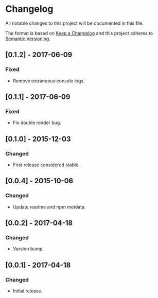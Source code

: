 # Changelog
All notable changes to this project will be documented in this file.

The format is based on [Keep a Changelog](http://keepachangelog.com/)
and this project adheres to [Semantic Versioning](http://semver.org/).


## [0.1.2] - 2017-06-09
### Fixed
- Remove extraneous console logs.


## [0.1.1] - 2017-06-09
### Fixed
- Fix double render bug.


## [0.1.0] - 2015-12-03
### Changed
- First release considered stable.


## [0.0.4] - 2015-10-06
### Changed
- Update readme and npm metdata.


## [0.0.2] - 2017-04-18
### Changed
- Version bump.


## [0.0.1] - 2017-04-18
### Changed
- Initial release.
